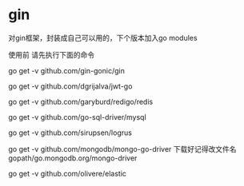 # gin
对gin框架，封装成自己可以用的，下个版本加入go modules


使用前 请先执行下面的命令

go get -v github.com/gin-gonic/gin

go get -v github.com/dgrijalva/jwt-go

go get -v github.com/garyburd/redigo/redis

go get -v github.com/go-sql-driver/mysql


go get -v github.com/sirupsen/logrus

go get -v github.com/mongodb/mongo-go-driver  下载好记得改文件名gopath/go.mongodb.org/mongo-driver

go get -v github.com/olivere/elastic

